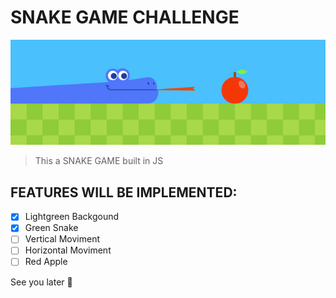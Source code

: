 # SNAKE GAME CHALLENGE

![alt tag](./snake.png)

> This a SNAKE GAME built in JS

## FEATURES WILL BE IMPLEMENTED:

- [x] Lightgreen Backgound
- [x] Green Snake
- [ ] Vertical Moviment
- [ ] Horizontal Moviment
- [ ] Red Apple

See you later 👋